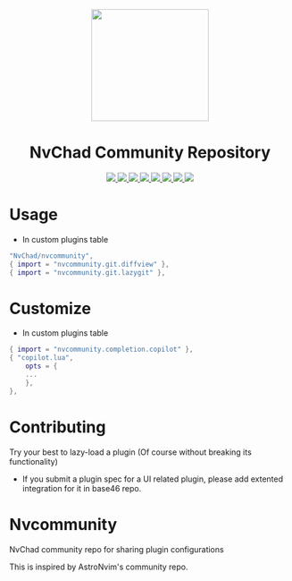 
<div align="center" id="madewithlua">
    <img src="https://nvchad.com/logo.svg" width=210", height="200">
</div>

<h1 align="center">NvChad Community Repository</h1>

<p align="center">
    <a href="https://github.com/NvChad/nvcommunity/tree/main/lua/nvcommunity/completion">
      <img src="https://img.shields.io/github/directory-file-count/NvChad/nvcommunity/lua/nvcommunity/completion?label=Completion-Plugins&style=for-the-badge&logo=neovim&logoColor=D9E0EE&labelColor=302D41&color=f5a97f"/>
    </a>
    <a href="https://github.com/NvChad/nvcommunity/tree/main/lua/nvcommunity/diagnostics">
      <img src="https://img.shields.io/github/directory-file-count/NvChad/nvcommunity/lua/nvcommunity/diagnostics?label=Diagnostics-Plugins&style=for-the-badge&logo=neovim&logoColor=D9E0EE&labelColor=302D41&color=a6da95"/>
    </a>
    <a href="https://github.com/NvChad/nvcommunity/tree/main/lua/nvcommunity/editor">
      <img src="https://img.shields.io/github/directory-file-count/NvChad/nvcommunity/lua/nvcommunity/editor?label=Editor-Plugins&style=for-the-badge&logo=neovim&logoColor=D9E0EE&labelColor=302D41&color=8bd5ca"/>
    </a>
    <a href="https://github.com/NvChad/nvcommunity/tree/main/lua/nvcommunity/folds">
      <img src="https://img.shields.io/github/directory-file-count/NvChad/nvcommunity/lua/nvcommunity/folds?label=Folds-Plugins&style=for-the-badge&logo=neovim&logoColor=D9E0EE&labelColor=302D41&color=91d7e3"/>
    </a>
    <a href="https://github.com/NvChad/nvcommunity/tree/main/lua/nvcommunity/git">
      <img src="https://img.shields.io/github/directory-file-count/NvChad/nvcommunity/lua/nvcommunity/git?label=Git-Plugins&style=for-the-badge&logo=neovim&logoColor=D9E0EE&labelColor=302D41&color=7dc4e4"/>
    </a>
    <a href="https://github.com/NvChad/nvcommunity/tree/main/lua/nvcommunity/lsp">
      <img src="https://img.shields.io/github/directory-file-count/NvChad/nvcommunity/lua/nvcommunity/lsp?label=LSP-Plugins&style=for-the-badge&logo=neovim&logoColor=D9E0EE&labelColor=302D41&color=f4dbd6"/>
    </a>
    <a href="https://github.com/NvChad/nvcommunity/tree/main/lua/nvcommunity/motion">
      <img src="https://img.shields.io/github/directory-file-count/NvChad/nvcommunity/lua/nvcommunity/motion?label=Motion-Plugins&style=for-the-badge&logo=neovim&logoColor=D9E0EE&labelColor=302D41&color=c6a0f6"/>
    </a>
    <a href="https://github.com/NvChad/nvcommunity/tree/main/lua/nvcommunity/tools/presence">
      <img src="https://img.shields.io/github/directory-file-count/NvChad/nvcommunity/lua/nvcommunity/tools/presence?label=Tools/Presence-Plugins&style=for-the-badge&logo=neovim&logoColor=D9E0EE&labelColor=302D41&color=ee99a0"/>
    </a>
   
</p>

# Usage

- In custom plugins table

```lua
"NvChad/nvcommunity",
{ import = "nvcommunity.git.diffview" },
{ import = "nvcommunity.git.lazygit" },
```

# Customize

- In custom plugins table

```lua
{ import = "nvcommunity.completion.copilot" },
{ "copilot.lua",
    opts = {
    ...
    },
},
```

# Contributing

Try your best to lazy-load a plugin (Of course without breaking its functionality)

- If you submit a plugin spec for a UI related plugin, please add extented integration for it in base46 repo.


# Nvcommunity

NvChad community repo for sharing plugin configurations

This is inspired by AstroNvim's community repo.
